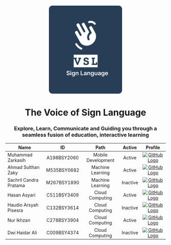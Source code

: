 <p align="center">
  <img src="/profile/img/logo.svg" alt="VSL Logo" width="230">
</p>
<h1 align="center"><b>The Voice of Sign Language</b></h1>

<h3 align="center">Explore, Learn, Communicate and Guiding you through a seamless fusion of education, interactive learning</h3>

<div align="center">

| Name                   |     ID      |        Path        |  Active  |                                                  Profile                                                  |
| ---------------------- | :---------: | :----------------: | :------: | :-------------------------------------------------------------------------------------------------------: |
| Muhammad Zarkasih      | A198BSY2060 | Mobile Development |  Active  | [<img src="https://github.com/github.png" alt="GitHub Logo" width="20"/>](https://github.com/CH2-PR634/#) |
| Ahmad Sulthan Zaky     | M535BSY0682 |  Machine Learning  |  Active  | [<img src="https://github.com/github.png" alt="GitHub Logo" width="20"/>](https://github.com/CH2-PR634/#) |
| Sachril Candra Pratama | M267BSY1890 |  Machine Learning  | Inactive | [<img src="https://github.com/github.png" alt="GitHub Logo" width="20"/>](https://github.com/CH2-PR634/#) |
| Hasan Asyari           | C511BSY3409 |  Cloud Computing   |  Active  | [<img src="https://github.com/github.png" alt="GitHub Logo" width="20"/>](https://github.com/CH2-PR634/#) |
| Haudio Arsyah Pisesra  | C132BSY3614 |  Cloud Computing   | Inactive | [<img src="https://github.com/github.png" alt="GitHub Logo" width="20"/>](https://github.com/CH2-PR634/#) |
| Nur Ikhzan             | C278BSY3904 |  Cloud Computing   |  Active  | [<img src="https://github.com/github.png" alt="GitHub Logo" width="20"/>](https://github.com/CH2-PR634/#) |
| Dwi Haidar Ali         | C009BSY4374 |  Cloud Computing   | Inactive | [<img src="https://github.com/github.png" alt="GitHub Logo" width="20"/>](https://github.com/CH2-PR634/#) |

</div>
